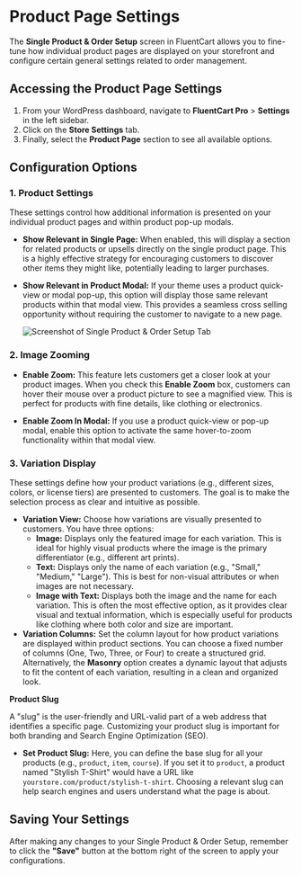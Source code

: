 # Product Page Settings 

The **Single Product & Order Setup** screen in FluentCart allows you to fine-tune how individual product pages are displayed on your storefront and configure certain general settings related to order management.

## Accessing the Product Page Settings

1. From your WordPress dashboard, navigate to **FluentCart Pro** > **Settings** in the left sidebar.
2. Click on the **Store Settings** tab. 
3. Finally, select the **Product Page** section to see all available options.

## Configuration Options

### 1. Product Settings

These settings control how additional information is presented on your individual product pages and within product pop-up modals.

* **Show Relevant in Single Page:** When enabled, this will display a section for related products or upsells directly on the single product page. This is a highly effective strategy for encouraging customers to discover other items they might like, potentially leading to larger purchases.
* **Show Relevant in Product Modal:** If your theme uses a product quick-view or modal pop-up, this option will display those same relevant products within that modal view. This provides a seamless cross selling opportunity without requiring the customer to navigate to a new page.

    ![Screenshot of Single Product & Order Setup Tab](/images/settings-configuration/product-page-settings/single-product-order-setup.png)

### 2. Image Zooming

* **Enable Zoom:** This feature lets customers get a closer look at your product images. When you check this **Enable Zoom** box, customers can hover their mouse over a product picture to see a magnified view. This is perfect for products with fine details, like clothing or electronics.

* **Enable Zoom In Modal:** If you use a product quick-view or pop-up modal, enable this option to activate the same hover-to-zoom functionality within that modal view.

### 3. Variation Display

These settings define how your product variations (e.g., different sizes, colors, or license tiers) are presented to customers. The goal is to make the selection process as clear and intuitive as possible.

* **Variation View:** Choose how variations are visually presented to customers. You have three options:
    * **Image:** Displays only the featured image for each variation. This is ideal for highly visual products where the image is the primary differentiator (e.g., different art prints).
    * **Text:** Displays only the name of each variation (e.g., "Small," "Medium," "Large"). This is best for non-visual attributes or when images are not necessary.
    * **Image with Text:** Displays both the image and the name for each variation. This is often the most effective option, as it provides clear visual and textual information, which is especially useful for products like clothing where both color and size are important.
* **Variation Columns:** Set the column layout for how product variations are displayed within product sections. You can choose a fixed number of columns (One, Two, Three, or Four) to create a structured grid. Alternatively, the **Masonry** option creates a dynamic layout that adjusts to fit the content of each variation, resulting in a clean and organized look.

**Product Slug**

A "slug" is the user-friendly and URL-valid part of a web address that identifies a specific page. Customizing your product slug is important for both branding and Search Engine Optimization (SEO).

* **Set Product Slug:** Here, you can define the base slug for all your products (e.g., `product`, `item`, `course`). If you set it to `product`, a product named "Stylish T-Shirt" would have a URL like `yourstore.com/product/stylish-t-shirt`. Choosing a relevant slug can help search engines and users understand what the page is about.

## Saving Your Settings

After making any changes to your Single Product & Order Setup, remember to click the **"Save"** button at the bottom right of the screen to apply your configurations.

